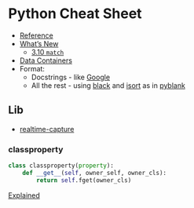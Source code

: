 # Python Cheat Sheet

* [Reference](https://docs.python.org/3/genindex.html)
* [What’s New](https://docs.python.org/3/whatsnew/)
    * [3.10 `match`](https://peps.python.org/pep-0636/)
* [Data Containers](https://towardsdatascience.com/battle-of-the-data-containers-which-python-typed-structure-is-the-best-6d28fde824e)
* Format:
    * Docstrings - like [Google](https://google.github.io/styleguide/pyguide.html#383-functions-and-methods)
    * All the rest - using [black](https://github.com/psf/black) and [isort](https://pycqa.github.io/isort/) as in [pyblank](https://github.com/denis-ryzhkov/pyblank)

## Lib

* [realtime-capture](realtime-capture.py)

### classproperty

```python
class classproperty(property):
    def __get__(self, owner_self, owner_cls):
        return self.fget(owner_cls)
```

[Explained](https://stackoverflow.com/a/13624858)
